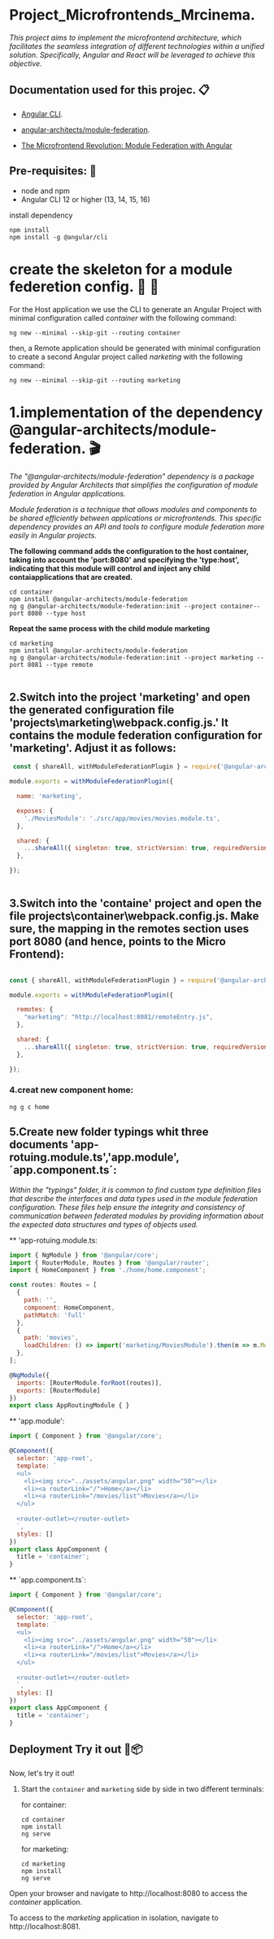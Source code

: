 # Project_Microfrontends_Mrcinema. 

_This project aims to implement the microfrontend architecture, which facilitates the seamless integration of different technologies within a unified solution. Specifically, Angular and React will be leveraged to achieve this objective._

## Documentation used for this projec. 📋 

* [Angular CLI](https://angular.io/cli).
+ [angular-architects/module-federation](https://www.npmjs.com/package/@angular-architects/module-federation).
- [The Microfrontend Revolution: Module Federation with Angular](https://www-angulararchitects-io.translate.goog/aktuelles/the-microfrontend-revolution-part-2-module-federation-with-angular/?_x_tr_sl=auto&_x_tr_tl=en&_x_tr_hl=es-419)

## Pre-requisites: 🤌
- node and npm 
- Angular CLI 12 or higher (13, 14, 15, 16)

install dependency

```
npm install
npm install -g @angular/cli

```
# create the skeleton for a module federetion config.  	🦴 	🦴 

For the Host application we use the CLI to generate an Angular Project with minimal configuration called _container_ with the following command:

```
ng new --minimal --skip-git --routing container

```

then, a Remote application should be generated with minimal configuration to create a second Angular project called _narketing_ with the following command: 

```
ng new --minimal --skip-git --routing marketing

```
# 1.implementation of the dependency @angular-architects/module-federation. 🎬

_The "@angular-architects/module-federation" dependency is a package provided by Angular Architects that simplifies the configuration of module federation in Angular applications._

_Module federation is a technique that allows modules and components to be shared efficiently between applications or microfrontends. This specific dependency provides an API and tools to configure module federation more easily in Angular projects._


**The following command adds the configuration to the host container, taking into account the 'port:8080' and specifying the 'type:host', indicating that this module will control and inject any child contaiapplications that are created.**

```
cd container
npm install @angular-architects/module-federation
ng g @angular-architects/module-federation:init --project container--port 8080 --type host

```

**Repeat the same process with the child module marketing**

```
cd marketing
npm install @angular-architects/module-federation
ng g @angular-architects/module-federation:init --project marketing --port 8081 --type remote
 
```

## 2.Switch into the project 'marketing' and open the generated configuration file 'projects\marketing\webpack.config.js.' It contains the module federation configuration for 'marketing'. Adjust it as follows:

```javascript
 const { shareAll, withModuleFederationPlugin } = require('@angular-architects/module-federation/webpack');

module.exports = withModuleFederationPlugin({

  name: 'marketing',

  exposes: {
    './MoviesModule': './src/app/movies/movies.module.ts',
  },

  shared: {
    ...shareAll({ singleton: true, strictVersion: true, requiredVersion: 'auto' }),
  },

});
 
```
## 3.Switch into the 'containe' project and open the file projects\container\webpack.config.js. Make sure, the mapping in the remotes section uses port 8080 (and hence, points to the Micro Frontend):

```javascript

const { shareAll, withModuleFederationPlugin } = require('@angular-architects/module-federation/webpack');

module.exports = withModuleFederationPlugin({

  remotes: {
    "marketing": "http://localhost:8081/remoteEntry.js",    
  },

  shared: {
    ...shareAll({ singleton: true, strictVersion: true, requiredVersion: 'auto' }),
  },

});

```
### 4.creat new component home:

```
ng g c home

```

## 5.Create new folder typings whit three documents 'app-rotuing.module.ts','app.module',´app.component.ts´: 
_Within the "typings" folder, it is common to find custom type definition files that describe the interfaces and data types used in the module federation configuration. These files help ensure the integrity and consistency of communication between federated modules by providing information about the expected data structures and types of objects used._

** 'app-rotuing.module.ts:

```javascript
import { NgModule } from '@angular/core';
import { RouterModule, Routes } from '@angular/router';
import { HomeComponent } from './home/home.component';

const routes: Routes = [
  {
    path: '',
    component: HomeComponent,
    pathMatch: 'full'
  },
  {
    path: 'movies',
    loadChildren: () => import('marketing/MoviesModule').then(m => m.MoviesModule)
  },
];

@NgModule({
  imports: [RouterModule.forRoot(routes)],
  exports: [RouterModule]
})
export class AppRoutingModule { }

```

** 'app.module':

```javascript
import { Component } from '@angular/core';

@Component({
  selector: 'app-root',
  template: `
  <ul>
    <li><img src="../assets/angular.png" width="50"></li>
    <li><a routerLink="/">Home</a></li>
    <li><a routerLink="/movies/list">Movies</a></li>
  </ul>
  
  <router-outlet></router-outlet>
  `,
  styles: []
})
export class AppComponent {
  title = 'container';
}

```

** ´app.component.ts´:

```javascript
import { Component } from '@angular/core';

@Component({
  selector: 'app-root',
  template: `
  <ul>
    <li><img src="../assets/angular.png" width="50"></li>
    <li><a routerLink="/">Home</a></li>
    <li><a routerLink="/movies/list">Movies</a></li>
  </ul>
  
  <router-outlet></router-outlet>
  `,
  styles: []
})
export class AppComponent {
  title = 'container';
}

```

## Deployment Try it out 🥽📦

Now, let's try it out!

1. Start the `container` and `marketing` side by side in two different terminals:
  
   for container:

   ```
   cd container
   npm install
   ng serve 
   
   ```
   
   for marketing:

   ```
   cd marketing
   npm install
   ng serve

   ```

Open your browser and navigate to http://localhost:8080 to access the _container_ application.

To access to the _marketing_ application in isolation, navigate to http://localhost:8081.